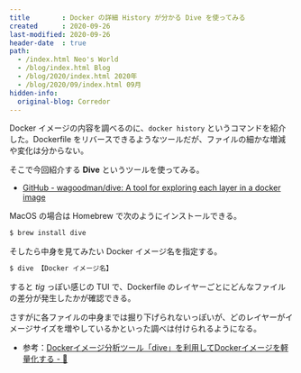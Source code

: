 ```yaml
---
title        : Docker の詳細 History が分かる Dive を使ってみる
created      : 2020-09-26
last-modified: 2020-09-26
header-date  : true
path:
  - /index.html Neo's World
  - /blog/index.html Blog
  - /blog/2020/index.html 2020年
  - /blog/2020/09/index.html 09月
hidden-info:
  original-blog: Corredor
---
```


Docker イメージの内容を調べるのに、`docker history` というコマンドを紹介した。Dockerfile をリバースできるようなツールだが、ファイルの細かな増減や変化は分からない。

そこで今回紹介する **Dive** というツールを使ってみる。

- [GitHub - wagoodman/dive: A tool for exploring each layer in a docker image](https://github.com/wagoodman/dive)

MacOS の場合は Homebrew で次のようにインストールできる。

```bash
$ brew install dive
```

そしたら中身を見てみたい Docker イメージ名を指定する。

```bash
$ dive 【Docker イメージ名】
```

すると _tig_ っぽい感じの TUI で、Dockerfile のレイヤーごとにどんなファイルの差分が発生したかが確認できる。

さすがに各ファイルの中身までは掘り下げられないっぽいが、どのレイヤーがイメージサイズを増やしているかといった調べは付けられるようになる。

- 参考：[Dockerイメージ分析ツール「dive」を利用してDockerイメージを軽量化する - 🤖](https://kotaroooo0-dev.hatenablog.com/entry/2020/07/28/205931)
